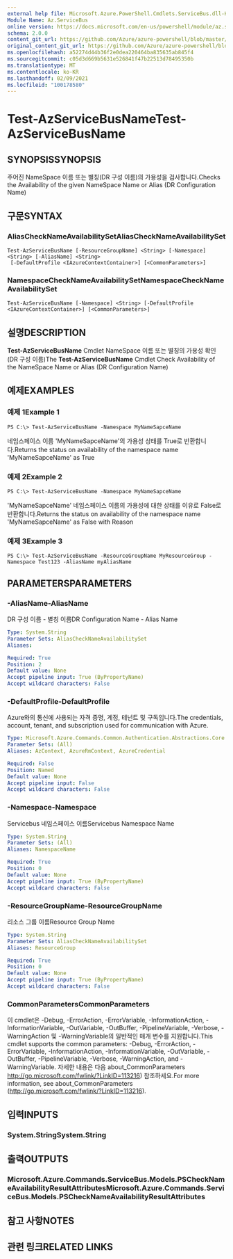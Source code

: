 ```yaml
---
external help file: Microsoft.Azure.PowerShell.Cmdlets.ServiceBus.dll-Help.xml
Module Name: Az.ServiceBus
online version: https://docs.microsoft.com/en-us/powershell/module/az.servicebus/test-azservicebusname
schema: 2.0.0
content_git_url: https://github.com/Azure/azure-powershell/blob/master/src/ServiceBus/ServiceBus/help/Test-AzServiceBusName.md
original_content_git_url: https://github.com/Azure/azure-powershell/blob/master/src/ServiceBus/ServiceBus/help/Test-AzServiceBusName.md
ms.openlocfilehash: a52274d44b36f2e0dea220464ba835635ab845f4
ms.sourcegitcommit: c05d3d669b5631e526841f47b22513d78495350b
ms.translationtype: MT
ms.contentlocale: ko-KR
ms.lasthandoff: 02/09/2021
ms.locfileid: "100178580"
---
```

# <span data-ttu-id="9a21d-101">Test-AzServiceBusName</span><span class="sxs-lookup"><span data-stu-id="9a21d-101">Test-AzServiceBusName</span></span>

## <span data-ttu-id="9a21d-102">SYNOPSIS</span><span class="sxs-lookup"><span data-stu-id="9a21d-102">SYNOPSIS</span></span>
<span data-ttu-id="9a21d-103">주어진 NameSpace 이름 또는 별칭(DR 구성 이름)의 가용성을 검사합니다.</span><span class="sxs-lookup"><span data-stu-id="9a21d-103">Checks the Availability of the given NameSpace Name or Alias (DR Configuration Name)</span></span> 

## <span data-ttu-id="9a21d-104">구문</span><span class="sxs-lookup"><span data-stu-id="9a21d-104">SYNTAX</span></span>

### <span data-ttu-id="9a21d-105">AliasCheckNameAvailabilitySet</span><span class="sxs-lookup"><span data-stu-id="9a21d-105">AliasCheckNameAvailabilitySet</span></span>
```
Test-AzServiceBusName [-ResourceGroupName] <String> [-Namespace] <String> [-AliasName] <String>
 [-DefaultProfile <IAzureContextContainer>] [<CommonParameters>]
```

### <span data-ttu-id="9a21d-106">NamespaceCheckNameAvailabilitySet</span><span class="sxs-lookup"><span data-stu-id="9a21d-106">NamespaceCheckNameAvailabilitySet</span></span>
```
Test-AzServiceBusName [-Namespace] <String> [-DefaultProfile <IAzureContextContainer>] [<CommonParameters>]
```

## <span data-ttu-id="9a21d-107">설명</span><span class="sxs-lookup"><span data-stu-id="9a21d-107">DESCRIPTION</span></span>
<span data-ttu-id="9a21d-108">**Test-AzServiceBusName** Cmdlet NameSpace 이름 또는 별칭의 가용성 확인(DR 구성 이름)</span><span class="sxs-lookup"><span data-stu-id="9a21d-108">The **Test-AzServiceBusName** Cmdlet Check Availability of the NameSpace Name or Alias (DR Configuration Name)</span></span>

## <span data-ttu-id="9a21d-109">예제</span><span class="sxs-lookup"><span data-stu-id="9a21d-109">EXAMPLES</span></span>

### <span data-ttu-id="9a21d-110">예제 1</span><span class="sxs-lookup"><span data-stu-id="9a21d-110">Example 1</span></span>
```
PS C:\> Test-AzServiceBusName -Namespace MyNameSapceName
```

<span data-ttu-id="9a21d-111">네임스페이스 이름 'MyNameSapceName'의 가용성 상태를 True로 반환합니다.</span><span class="sxs-lookup"><span data-stu-id="9a21d-111">Returns the status on availability of the namespace name 'MyNameSapceName' as True</span></span>

### <span data-ttu-id="9a21d-112">예제 2</span><span class="sxs-lookup"><span data-stu-id="9a21d-112">Example 2</span></span>
```
PS C:\> Test-AzServiceBusName -Namespace MyNameSapceName
```

<span data-ttu-id="9a21d-113">'MyNameSapceName' 네임스페이스 이름의 가용성에 대한 상태를 이유로 False로 반환합니다.</span><span class="sxs-lookup"><span data-stu-id="9a21d-113">Returns the status on availability of the namespace name 'MyNameSapceName' as False with Reason</span></span>

### <span data-ttu-id="9a21d-114">예제 3</span><span class="sxs-lookup"><span data-stu-id="9a21d-114">Example 3</span></span>
```
PS C:\> Test-AzServiceBusName -ResourceGroupName MyResourceGroup -Namespace Test123 -AliasName myAliasName
```

## <span data-ttu-id="9a21d-115">PARAMETERS</span><span class="sxs-lookup"><span data-stu-id="9a21d-115">PARAMETERS</span></span>

### <span data-ttu-id="9a21d-116">-AliasName</span><span class="sxs-lookup"><span data-stu-id="9a21d-116">-AliasName</span></span>
<span data-ttu-id="9a21d-117">DR 구성 이름 - 별칭 이름</span><span class="sxs-lookup"><span data-stu-id="9a21d-117">DR Configuration Name - Alias Name</span></span>

```yaml
Type: System.String
Parameter Sets: AliasCheckNameAvailabilitySet
Aliases:

Required: True
Position: 2
Default value: None
Accept pipeline input: True (ByPropertyName)
Accept wildcard characters: False
```

### <span data-ttu-id="9a21d-118">-DefaultProfile</span><span class="sxs-lookup"><span data-stu-id="9a21d-118">-DefaultProfile</span></span>
<span data-ttu-id="9a21d-119">Azure와의 통신에 사용되는 자격 증명, 계정, 테넌트 및 구독입니다.</span><span class="sxs-lookup"><span data-stu-id="9a21d-119">The credentials, account, tenant, and subscription used for communication with Azure.</span></span>

```yaml
Type: Microsoft.Azure.Commands.Common.Authentication.Abstractions.Core.IAzureContextContainer
Parameter Sets: (All)
Aliases: AzContext, AzureRmContext, AzureCredential

Required: False
Position: Named
Default value: None
Accept pipeline input: False
Accept wildcard characters: False
```

### <span data-ttu-id="9a21d-120">-Namespace</span><span class="sxs-lookup"><span data-stu-id="9a21d-120">-Namespace</span></span>
<span data-ttu-id="9a21d-121">Servicebus 네임스페이스 이름</span><span class="sxs-lookup"><span data-stu-id="9a21d-121">Servicebus Namespace Name</span></span>

```yaml
Type: System.String
Parameter Sets: (All)
Aliases: NamespaceName

Required: True
Position: 0
Default value: None
Accept pipeline input: True (ByPropertyName)
Accept wildcard characters: False
```

### <span data-ttu-id="9a21d-122">-ResourceGroupName</span><span class="sxs-lookup"><span data-stu-id="9a21d-122">-ResourceGroupName</span></span>
<span data-ttu-id="9a21d-123">리소스 그룹 이름</span><span class="sxs-lookup"><span data-stu-id="9a21d-123">Resource Group Name</span></span>

```yaml
Type: System.String
Parameter Sets: AliasCheckNameAvailabilitySet
Aliases: ResourceGroup

Required: True
Position: 0
Default value: None
Accept pipeline input: True (ByPropertyName)
Accept wildcard characters: False
```

### <span data-ttu-id="9a21d-124">CommonParameters</span><span class="sxs-lookup"><span data-stu-id="9a21d-124">CommonParameters</span></span>
<span data-ttu-id="9a21d-125">이 cmdlet은 -Debug, -ErrorAction, -ErrorVariable, -InformationAction, -InformationVariable, -OutVariable, -OutBuffer, -PipelineVariable, -Verbose, -WarningAction 및 -WarningVariable의 일반적인 매개 변수를 지원합니다.</span><span class="sxs-lookup"><span data-stu-id="9a21d-125">This cmdlet supports the common parameters: -Debug, -ErrorAction, -ErrorVariable, -InformationAction, -InformationVariable, -OutVariable, -OutBuffer, -PipelineVariable, -Verbose, -WarningAction, and -WarningVariable.</span></span> <span data-ttu-id="9a21d-126">자세한 내용은 다음 about_CommonParameters http://go.microsoft.com/fwlink/?LinkID=113216) 참조하세요.</span><span class="sxs-lookup"><span data-stu-id="9a21d-126">For more information, see about_CommonParameters (http://go.microsoft.com/fwlink/?LinkID=113216).</span></span>

## <span data-ttu-id="9a21d-127">입력</span><span class="sxs-lookup"><span data-stu-id="9a21d-127">INPUTS</span></span>

### <span data-ttu-id="9a21d-128">System.String</span><span class="sxs-lookup"><span data-stu-id="9a21d-128">System.String</span></span>

## <span data-ttu-id="9a21d-129">출력</span><span class="sxs-lookup"><span data-stu-id="9a21d-129">OUTPUTS</span></span>

### <span data-ttu-id="9a21d-130">Microsoft.Azure.Commands.ServiceBus.Models.PSCheckNameAvailabilityResultAttributes</span><span class="sxs-lookup"><span data-stu-id="9a21d-130">Microsoft.Azure.Commands.ServiceBus.Models.PSCheckNameAvailabilityResultAttributes</span></span>

## <span data-ttu-id="9a21d-131">참고 사항</span><span class="sxs-lookup"><span data-stu-id="9a21d-131">NOTES</span></span>

## <span data-ttu-id="9a21d-132">관련 링크</span><span class="sxs-lookup"><span data-stu-id="9a21d-132">RELATED LINKS</span></span>
